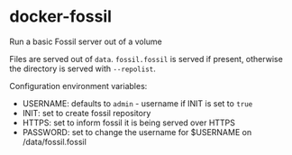 # docker-fossil

Run a basic Fossil server out of a volume

Files are served out of `data`. `fossil.fossil` is served if present, otherwise 
the directory is served with `--repolist`.

Configuration environment variables:

- USERNAME: defaults to `admin` - username if INIT is set to `true`
- INIT: set to create fossil repository
- HTTPS: set to inform fossil it is being served over HTTPS
- PASSWORD: set to change the username for $USERNAME on /data/fossil.fossil
